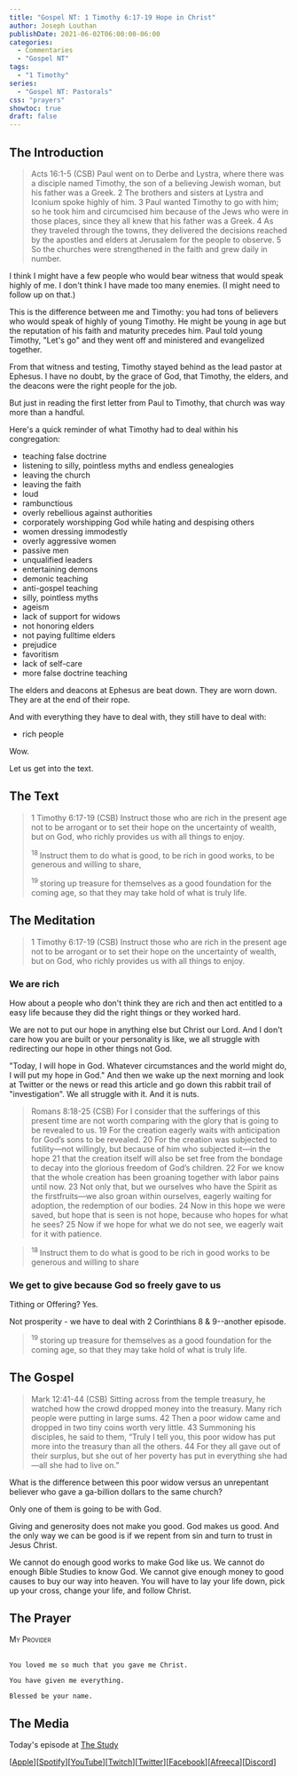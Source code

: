 ```yaml
---
title: "Gospel NT: 1 Timothy 6:17-19 Hope in Christ"
author: Joseph Louthan
publishDate: 2021-06-02T06:00:00-06:00
categories:
  - Commentaries
  - "Gospel NT"
tags:
  - "1 Timothy"
series:
  - "Gospel NT: Pastorals"
css: "prayers"
showtoc: true
draft: false
---
```

## The Introduction

>Acts 16:1-5 (CSB) Paul went on to Derbe and Lystra, where there was a disciple named Timothy, the son of a believing Jewish woman, but his father was a Greek. 2 The brothers and sisters at Lystra and Iconium spoke highly of him. 3 Paul wanted Timothy to go with him; so he took him and circumcised him because of the Jews who were in those places, since they all knew that his father was a Greek. 4 As they traveled through the towns, they delivered the decisions reached by the apostles and elders at Jerusalem for the people to observe. 5 So the churches were strengthened in the faith and grew daily in number.

I think I might have a few people who would bear witness that would speak highly of me. I don't think I have made too many enemies. (I might need to follow up on that.)

This is the difference between me and Timothy: you had tons of believers who would speak of highly of young Timothy. He might be young in age but the reputation of his faith and maturity precedes him. Paul told young Timothy, "Let's go" and they went off and ministered and evangelized together.

From that witness and testing, Timothy stayed behind as the lead pastor at Ephesus. I have no doubt, by the grace of God, that Timothy, the elders, and the deacons were the right people for the job.

But just in reading the first letter from Paul to Timothy, that church was way more than a handful.

Here's a quick reminder of what Timothy had to deal within his congregation:

 - teaching false doctrine
 - listening to silly, pointless myths and endless genealogies
 - leaving the church
 - leaving the faith
 - loud
 - rambunctious
 - overly rebellious against authorities
 - corporately worshipping God while hating and despising others
 - women dressing immodestly
 - overly aggressive women
 - passive men
 - unqualified leaders
 - entertaining demons
 - demonic teaching
 - anti-gospel teaching
 - silly, pointless myths
 - ageism
 - lack of support for widows
 - not honoring elders
 - not paying fulltime elders
 - prejudice
 - favoritism
 - lack of self-care
 - more false doctrine teaching

The elders and deacons at Ephesus are beat down. They are worn down. They are at the end of their rope.

And with everything they have to deal with, they still have to deal with:

 - rich people

Wow.

Let us get into the text.

## The Text

>1 Timothy 6:17-19 (CSB) Instruct those who are rich in the present age not to be arrogant or to set their hope on the uncertainty of wealth, but on God, who richly provides us with all things to enjoy.
>
><sup> 18 </sup>Instruct them to do what is good, to be rich in good works, to be generous and willing to share,
>
><sup> 19 </sup>storing up treasure for themselves as a good foundation for the coming age, so that they may take hold of what is truly life.

## The Meditation

>1 Timothy 6:17-19 (CSB) Instruct those who are rich in the present age not to be arrogant or to set their hope on the uncertainty of wealth, but on God, who richly provides us with all things to enjoy.

### We are rich

How about a people who don't think they are rich and then act entitled to a easy life because they did the right things or they worked hard.

We are not to put our hope in anything else but Christ our Lord. And I don't care how you are built or your personality is like, we all struggle with redirecting our hope in other things not God.

"Today, I will hope in God. Whatever circumstances and the world might do, I will put my hope in God." And then we wake up the next morning and look at Twitter or the news or read this article and go down this rabbit trail of "investigation". We all struggle with it. And it is nuts.

>Romans 8:18-25 (CSB) For I consider that the sufferings of this present time are not worth comparing with the glory that is going to be revealed to us. 19 For the creation eagerly waits with anticipation for God’s sons to be revealed. 20 For the creation was subjected to futility—not willingly, but because of him who subjected it—in the hope 21 that the creation itself will also be set free from the bondage to decay into the glorious freedom of God’s children. 22 For we know that the whole creation has been groaning together with labor pains until now. 23 Not only that, but we ourselves who have the Spirit as the firstfruits—we also groan within ourselves, eagerly waiting for adoption, the redemption of our bodies. 24 Now in this hope we were saved, but hope that is seen is not hope, because who hopes for what he sees? 25 Now if we hope for what we do not see, we eagerly wait for it with patience.

><sup> 18 </sup>Instruct them to do what is good to be rich in good works to be generous and willing to share

### We get to give because God so freely gave to us

Tithing or Offering? Yes.

Not prosperity - we have to deal with 2 Corinthians 8 & 9--another episode.

><sup> 19 </sup>storing up treasure for themselves as a good foundation for the coming age, so that they may take hold of what is truly life.

## The Gospel

>Mark 12:41-44 (CSB) Sitting across from the temple treasury, he watched how the crowd dropped money into the treasury. Many rich people were putting in large sums. 42 Then a poor widow came and dropped in two tiny coins worth very little. 43 Summoning his disciples, he said to them, “Truly I tell you, this poor widow has put more into the treasury than all the others. 44 For they all gave out of their surplus, but she out of her poverty has put in everything she had —all she had to live on.”

What is the difference between this poor widow versus an unrepentant believer who gave a ga-billion dollars to the same church?

Only one of them is going to be with God.

Giving and generosity does not make you good. God makes us good. And the only way we can be good is if we repent from sin and turn to trust in Jesus Christ.

We cannot do enough good works to make God like us. We cannot do enough Bible Studies to know God. We cannot give enough money to good causes to buy our way into heaven. You will have to lay your life down, pick up your cross, change your life, and follow Christ.

## The Prayer

<div style="font-variant: small-caps;">
My Provider
</div>
&nbsp;

```text
You loved me so much that you gave me Christ.

You have given me everything.

Blessed be your name.
```

## The Media

Today's episode at [The Study](http://study.theologic.us/podcast/gospel-meditations-1-timothy-617-19-hope-in-christ)

\[[Apple](https://podcasts.apple.com/us/podcast/the-study/id1557102127)\]\[[Spotify](https://open.spotify.com/show/0Xs5qsNvWePyRqcmtOTPkR)\]\[[YouTube](http://youtube.theologic.us)\]\[[Twitch](http://twitch.theologic.us)\]\[[Twitter](https://twitter.com/theologic_us)\]\[[Facebook](https://www.facebook.com/groups/462231051477464)\]\[[Afreeca](https://bj.afreecatv.com/theologicus)\]\[[Discord](http://discord.theologic.us)\]
